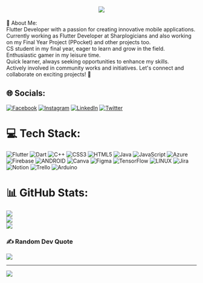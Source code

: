 
<h1 align="center">
  <a href="https://git.io/typing-svg">
    <img src="https://readme-typing-svg.herokuapp.com/?lines=I+am+Ahmad+Mahmood;I+am+App+Developer+%F0%9F%91%8B&center=true&size=30">
  </a>
</h1>
💫 About Me:
<br>
Flutter Developer with a passion for creating innovative mobile applications.<br>Currently working as Flutter Developer at Sharplogicians and also working on my Final Year Project (PPocket) and other projects too.<br>CS student in my final year, eager to learn and grow in the field.<br>Enthusiastic gamer in my leisure time.<br>Quick learner, always seeking opportunities to enhance my skills.<br>Actively involved in community works and initiatives. Let's connect and collaborate on exciting projects! 🚀


## 🌐 Socials:
[![Facebook](https://img.shields.io/badge/Facebook-%231877F2.svg?logo=Facebook&logoColor=white)](https://facebook.com/ahmaddioxide) [![Instagram](https://img.shields.io/badge/Instagram-%23E4405F.svg?logo=Instagram&logoColor=white)](https://instagram.com/ahmaddioxide) [![LinkedIn](https://img.shields.io/badge/LinkedIn-%230077B5.svg?logo=linkedin&logoColor=white)](https://linkedin.com/in/ahmaddioxide) [![Twitter](https://img.shields.io/badge/Twitter-%231DA1F2.svg?logo=Twitter&logoColor=white)](https://twitter.com/ahmaddioxide) 

# 💻 Tech Stack:
![Flutter](https://img.shields.io/badge/Flutter-%2302569B.svg?style=flat&logo=Flutter&logoColor=white) ![Dart](https://img.shields.io/badge/dart-%230175C2.svg?style=flat&logo=dart&logoColor=white) ![C++](https://img.shields.io/badge/c++-%2300599C.svg?style=flat&logo=c%2B%2B&logoColor=white) ![CSS3](https://img.shields.io/badge/css3-%231572B6.svg?style=flat&logo=css3&logoColor=white) ![HTML5](https://img.shields.io/badge/html5-%23E34F26.svg?style=flat&logo=html5&logoColor=white) ![Java](https://img.shields.io/badge/java-%23ED8B00.svg?style=flat&logo=java&logoColor=white) ![JavaScript](https://img.shields.io/badge/javascript-%23323330.svg?style=flat&logo=javascript&logoColor=%23F7DF1E) ![Azure](https://img.shields.io/badge/azure-%230072C6.svg?style=flat&logo=azure-devops&logoColor=white) ![Firebase](https://img.shields.io/badge/firebase-%23039BE5.svg?style=flat&logo=firebase) ![ANDROID](https://img.shields.io/badge/android-%2320232a.svg?style=flat&logo=android&logoColor=%a4c639) ![Canva](https://img.shields.io/badge/Canva-%2300C4CC.svg?style=flat&logo=Canva&logoColor=white) 	![Figma](https://img.shields.io/badge/figma-%23F24E1E.svg?style=flat&logo=figma&logoColor=white) ![TensorFlow](https://img.shields.io/badge/TensorFlow-%23FF6F00.svg?style=flat&logo=TensorFlow&logoColor=white) ![LINUX](https://img.shields.io/badge/Linux-FCC624?style=flat&logo=linux&logoColor=black) ![Jira](https://img.shields.io/badge/jira-%230A0FFF.svg?style=flat&logo=jira&logoColor=white) ![Notion](https://img.shields.io/badge/Notion-%23000000.svg?style=flat&logo=notion&logoColor=white) ![Trello](https://img.shields.io/badge/Trello-%23026AA7.svg?style=flat&logo=Trello&logoColor=white) ![Arduino](https://img.shields.io/badge/-Arduino-00979D?style=flat&logo=Arduino&logoColor=white)
# 📊 GitHub Stats:
![](https://github-readme-stats.vercel.app/api?username=ahmaddioxide&theme=react&hide_border=false&include_all_commits=true&count_private=true)<br/>
![](https://github-readme-streak-stats.herokuapp.com/?user=ahmaddioxide&theme=react&hide_border=false)<br/>
![](https://github-readme-stats.vercel.app/api/top-langs/?username=ahmaddioxide&theme=react&hide_border=false&include_all_commits=true&count_private=true&layout=compact)

### ✍️ Random Dev Quote
![](https://quotes-github-readme.vercel.app/api?type=vetical&theme=tokyonight)


---
[![](https://visitcount.itsvg.in/api?id=ahmaddioxide&icon=0&color=1)](https://visitcount.itsvg.in)

<!-- Proudly created with GPRM ( https://gprm.itsvg.in ) -->
